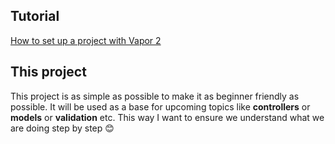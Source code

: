 ## Tutorial
[How to set up a project with Vapor 2](https://medium.com/@martinlasek/tutorial-how-to-set-up-a-vapor-2-project-baae526f3472)

## This project
This project is as simple as possible to make it as beginner friendly as possible.
It will be used as a base for upcoming topics like <b>controllers</b> or <b>models</b> or <b>validation</b> etc.
This way I want to ensure we understand what we are doing step by step 😊
